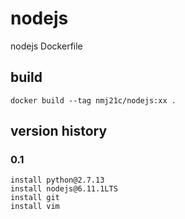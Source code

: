 # nodejs
nodejs Dockerfile

## build
	docker build --tag nmj21c/nodejs:xx .

## version history

### 0.1
	install python@2.7.13
	install nodejs@6.11.1LTS
	install git
	install vim
